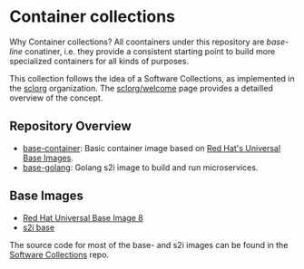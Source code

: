 # Container collections

Why Container collections? All coontainers under this repository are *base-line* conatiner, i.e. they provide a consistent starting point to build more specialized containers for all kinds of purposes.

This collection follows the idea of a Software Collections, as implemented in the [sclorg](https://github.com/sclorg) organization. The [sclorg/welcome](https://github.com/sclorg/welcome) page provides a detailled overview of the concept.

## Repository Overview

* [base-container](base-container/README.md): Basic container image based on [Red Hat's Universal Base Images](https://catalog.redhat.com/software/containers/search).
* [base-golang](base-golang/README.md): Golang s2i image to build and run microservices.

## Base Images

* [Red Hat Universal Base Image 8](https://catalog.redhat.com/software/containers/ubi8/ubi/5c359854d70cc534b3a3784e)
* [s2i base](https://catalog.redhat.com/software/containers/ubi8/s2i-base/5c83976a5a13464733ec6790)

The source code for most of the base- and s2i images can be found in the [Software Collections](https://github.com/sclorg) repo.
